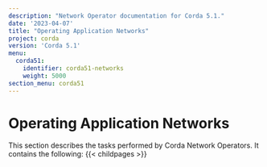 ```yaml
---
description: "Network Operator documentation for Corda 5.1."
date: '2023-04-07'
title: "Operating Application Networks"
project: corda
version: 'Corda 5.1'
menu:
  corda51:
    identifier: corda51-networks
    weight: 5000
section_menu: corda51
---
```

# Operating Application Networks

This section describes the tasks performed by Corda Network Operators. It contains the following:
{{< childpages >}}
